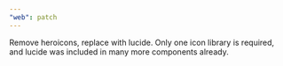 ```yaml
---
"web": patch
---
```


Remove heroicons, replace with lucide. Only one icon library is required, and lucide was included in many more components already.

